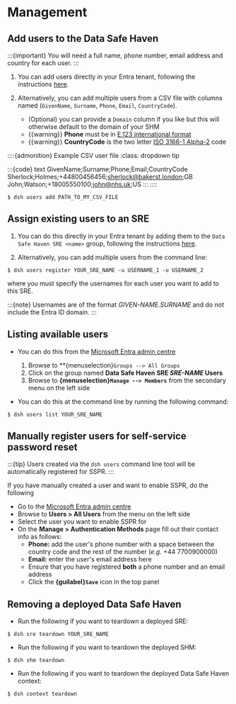 # Management

## Add users to the Data Safe Haven

:::{important}
You will need a full name, phone number, email address and country for each user.
:::

1. You can add users directly in your Entra tenant, following the instructions [here](https://learn.microsoft.com/en-us/entra/fundamentals/how-to-create-delete-users).

2. Alternatively, you can add multiple users from a CSV file with columns named (`GivenName`, `Surname`, `Phone`, `Email`, `CountryCode`).
    - (Optional) you can provide a `Domain` column if you like but this will otherwise default to the domain of your SHM
    - {{warning}} **Phone** must be in [E.123 international format](https://en.wikipedia.org/wiki/E.123)
    - {{warning}} **CountryCode** is the two letter [ISO 3166-1 Alpha-2](https://en.wikipedia.org/wiki/ISO_3166-1_alpha-2#Officially_assigned_code_elements) code

::::{admonition} Example CSV user file
:class: dropdown tip

:::{code} text
GivenName;Surname;Phone;Email;CountryCode
Sherlock;Holmes;+44800456456;sherlock@bakerst.london;GB
John;Watson;+18005550100;john@nhs.uk;US
:::
::::

```{code} shell
$ dsh users add PATH_TO_MY_CSV_FILE
```

## Assign existing users to an SRE

1. You can do this directly in your Entra tenant by adding them to the `Data Safe Haven SRE <name>` group, following the instructions [here](https://learn.microsoft.com/en-us/entra/fundamentals/groups-view-azure-portal#add-a-group-member).

2. Alternatively, you can add multiple users from the command line:

```{code} shell
$ dsh users register YOUR_SRE_NAME -u USERNAME_1 -u USERNAME_2
```

where you must specify the usernames for each user you want to add to this SRE.

:::{note}
Usernames are of the format _GIVEN-NAME_._SURNAME_ and do not include the Entra ID domain.
:::

## Listing available users

- You can do this from the [Microsoft Entra admin centre](https://entra.microsoft.com/)

  1. Browse to **{menuselection}`Groups --> All Groups`
  2. Click on the group named **Data Safe Haven SRE _SRE-NAME_ Users**
  3. Browse to **{menuselection}`Manage --> Members`** from the secondary menu on the left side

- You can do this at the command line by running the following command:

```{code} shell
$ dsh users list YOUR_SRE_NAME
```

## Manually register users for self-service password reset

:::{tip}
Users created via the `dsh users` command line tool will be automatically registered for SSPR.
:::

If you have manually created a user and want to enable SSPR, do the following

- Go to the [Microsoft Entra admin centre](https://entra.microsoft.com/)
- Browse to **Users > All Users** from the menu on the left side
- Select the user you want to enable SSPR for
- On the **Manage > Authentication Methods** page fill out their contact info as follows:
    - **Phone:** add the user's phone number with a space between the country code and the rest of the number (_e.g._ +44 7700900000)
    - **Email:** enter the user's email address here
    - Ensure that you have registered **both** a phone number and an email address
    - Click the **{guilabel}`Save`** icon in the top panel

## Removing a deployed Data Safe Haven

- Run the following if you want to teardown a deployed SRE:

```{code} shell
$ dsh sre teardown YOUR_SRE_NAME
```

- Run the following if you want to teardown the deployed SHM:

```{code} shell
$ dsh shm teardown
```

- Run the following if you want to teardown the deployed Data Safe Haven context:

```{code} shell
$ dsh context teardown
```
